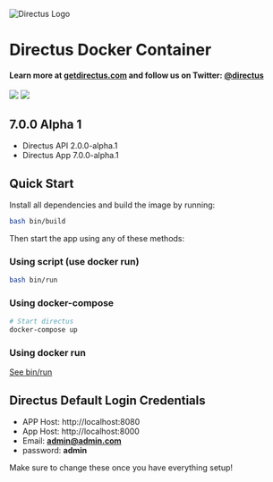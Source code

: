 ![Directus Logo](http://getdirectus.com/assets/imgs/directus.png)

Directus Docker Container
====================

#### Learn more at [getdirectus.com](http://getdirectus.com) and follow us on Twitter: [@directus](https://twitter.com/directus)
[![](https://images.microbadger.com/badges/image/getdirectus/directus.svg)](https://microbadger.com/images/getdirectus/directus "Get your own image badge on microbadger.com")
[![](https://images.microbadger.com/badges/version/getdirectus/directus.svg)](https://microbadger.com/images/getdirectus/directus "Get your own version badge on microbadger.com")

## 7.0.0 Alpha 1
- Directus API 2.0.0-alpha.1
- Directus App 7.0.0-alpha.1

## Quick Start

Install all dependencies and build the image by running:

```bash
bash bin/build
```

Then start the app using any of these methods:

### Using script (use docker run)

```bash
bash bin/run
```

### Using docker-compose
```bash
# Start directus
docker-compose up
```

### Using docker run

[See bin/run](bin/run)


## Directus Default Login Credentials

- APP Host: http://localhost:8080
- App Host: http://localhost:8000
- Email: **admin@admin.com**
- password: **admin**

Make sure to change these once you have everything setup!
